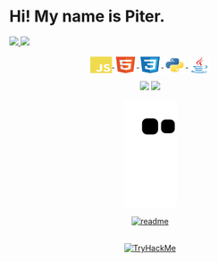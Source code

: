 <h1> Hi! My name is Piter. </h1>


<div>
  <a href="https://github.com/Torbenn">
  <img height="180em" src="https://github-readme-stats.vercel.app/api?username=Torbenn&show_icons=true&theme=dark&include_all_commits=true&count_private=true"/>
  <img height="180em" src="https://github-readme-stats.vercel.app/api/top-langs/?username=luisfsm&layout=compact&langs_count=7&theme=dark"/>
</div>
<div> 
  <div style="display: inline_block" align="center"><br>

  <img align="center" alt="Rafa-Js" height="30" width="40" src="https://raw.githubusercontent.com/devicons/devicon/master/icons/javascript/javascript-plain.svg">
  <img align="center" alt="HTML" height="30" width="40" src="https://raw.githubusercontent.com/devicons/devicon/master/icons/html5/html5-original.svg">
  <img align="center" alt="CSS" height="30" width="40" src="https://raw.githubusercontent.com/devicons/devicon/master/icons/css3/css3-original.svg">
  <img align="center" alt="Python" height="30" width="40" src="https://raw.githubusercontent.com/devicons/devicon/master/icons/python/python-original.svg">
  <img align="center" alt="java" height="30" width="40" src="https://raw.githubusercontent.com/devicons/devicon/master/icons/java/java-original.svg">
  </div>
 

 <div  align="center">
  
  <a href="https://www.instagram.com/caldasflamejantes/" target="_blank"><img src="https://img.shields.io/badge/-Instagram-%23E4405F?style=for-the-badge&logo=instagram&logoColor=white" target="_blank"></a>
  <a href="https://www.linkedin.com/in/piter-torbenn-619797138/" target="_blank"><img src="https://img.shields.io/badge/-LinkedIn-%230077B5?style=for-the-badge&logo=linkedin&logoColor=white" target="_blank"></a> 

![Snake animation](https://github.com/rafaballerini/rafaballerini/blob/output/github-contribution-grid-snake.svg)
<div style="display: inline_block">
  
  [![readme](https://github-readme-stats.vercel.app/api/pin/?username=Torbenn&repo=Torbenn&theme=react)](https://github.com/Torbenn/Torbenn)

  <br><a href="https://tryhackme.com/p/Noxid" target="_blank"><img src="https://tryhackme-badges.s3.amazonaws.com/Noxid.png" alt="TryHackMe"></a>
